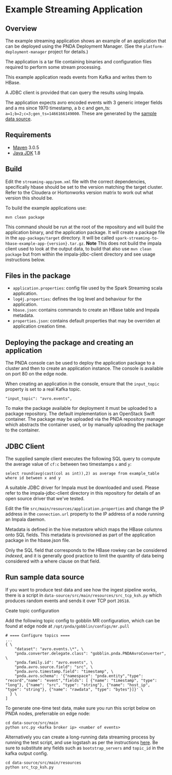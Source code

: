 # Example Streaming Application

## Overview

The example streaming application shows an example of an application that can be deployed using the PNDA Deployment Manager. (See the `platform-deployment-manager` project for details.)

The application is a tar file containing binaries and configuration files required to perform some stream processing. 

This example application reads events from Kafka and writes them to HBase.

A JDBC client is provided that can query the results using Impala.

The application expects avro encoded events with 3 generic integer fields and a ms since 1970 timestamp, a b c and gen_ts:
```a=1;b=2;c=3;gen_ts=1466166149000```. These are generated by the [sample data source](#run-sample-data-source).

## Requirements

* [Maven](https://maven.apache.org/docs/3.0.5/release-notes.html) 3.0.5
* [Java JDK](https://docs.oracle.com/javase/8/docs/technotes/guides/install/install_overview.html) 1.8

## Build

Edit the `streaming-app/pom.xml` file with the correct dependencies, specifically hbase should be set to the version matching the target cluster. Refer to the Cloudera or Hortonworks version matrix to work out what version this should be.

To build the example applications use:

````
mvn clean package
````

This command should be run at the root of the repository and will build the application binary, and the application package. It will create a package file in the `app-package/target` directory. It will be called `spark-streaming-to-hbase-example-app-{version}.tar.gz`. **Note** This does not build the impala client used to look at the output data, to build that also use `mvn clean package` but from within the impala-jdbc-client directory and see usage instructions below.

## Files in the package

- `application.properties`: config file used by the Spark Streaming scala application.
- `log4j.properties`: defines the log level and behaviour for the application.
- `hbase.json`: contains commands to create an HBase table and Impala metadata.
- `properties.json`: contains default properties that may be overriden at application creation time.

## Deploying the package and creating an application

The PNDA console can be used to deploy the application package to a cluster and then to create an application instance. The console is available on port 80 on the edge node.

When creating an application in the console, ensure that the `input_topic` property is set to a real Kafka topic.

```
"input_topic": "avro.events",
```

To make the package available for deployment it must be uploaded to a package repository. The default implementation is an OpenStack Swift container. The package may be uploaded via the PNDA repository manager which abstracts the container used, or by manually uploading the package to the container.

## JDBC Client

The supplied sample client executes the following SQL query to compute the average value of `cf:c` between two timestamps `x` and `y`:

```
select round(avg(cast(col as int)),2) as average from example_table where id between x and y
```

A suitable JDBC driver for Impala must be downloaded and used. Please refer to the impala-jdbc-client directory in this repository for details of an open source driver that we've tested.

Edit the file `src/main/resources/application.properties` and change the IP address in the `connection.url` property to the IP address of a node running an Impala daemon. 

Metadata is defined in the hive metastore which maps the HBase columns onto SQL fields. This metadata is provisioned as part of the application package in the hbase.json file.

Only the SQL field that corresponds to the HBase rowkey can be considered *indexed*, and it is generally good practice to limit the quantity of data being considered with a where clause on that field.


## Run sample data source

If you want to produce test data and see how the ingest pipeline works, there is a script in `data-source/src/main/resources/src_tcp_ksh.py` which produces random events and sends it over TCP port `20518`.

Ceate topic configuration

Add the following topic config to gobblin MR configuration, which can be found at edge node at `/opt/pnda/gobblin/configs/mr.pull`
```
# ==== Configure topics ====
...
{ \
    "dataset": "avro.events.\*", \
    "pnda.converter.delegate.class": "gobblin.pnda.PNDAAvroConverter", \
    "pnda.family.id": "avro.events", \
    "pnda.avro.source.field": "src", \
    "pnda.avro.timestamp.field": "timestamp", \
    "pnda.avro.schema": '{"namespace": "pnda.entity","type": "record","name": "event","fields": [ {"name": "timestamp", "type": "long"}, {"name": "src", "type": "string"}, {"name": "host_ip", "type": "string"}, {"name": "rawdata", "type": "bytes"}]}' \
  } \
]
```

To generate one-time test data, make sure you run this script below on PNDA nodes, preferrable on edge node:

    cd data-source/src/main
    python src.py <kafka broker ip> <number of events>

Alternatively you can create a long-running data streaming process by running the test script, and use logstash as per the instructions [here](https://github.com/pndaproject/prod-logstash-codec-avro/blob/develop/README.md). Be sure to substitute any fields such as `bootstrap_servers` and `topic_id` in the kafka output config. 

    cd data-source/src/main/resources
    python src_tcp_ksh.py
    


